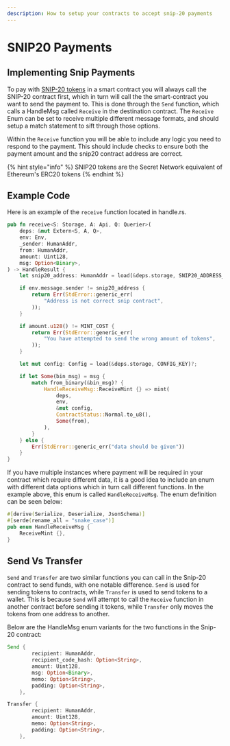 ```yaml
---
description: How to setup your contracts to accept snip-20 payments
---
```


# SNIP20 Payments

## Implementing Snip Payments

To pay with [SNIP-20 tokens](broken-reference) in a smart contract you will always call the SNIP-20 contract first, which in turn will call the the smart-contract you want to send the payment to. This is done through the `Send` function, which calls a HandleMsg called `Receive` in the destination contract. The `Receive` Enum can be set to receive multiple different message formats, and should setup a match statement to sift through those options.

Within the `Receive` function you will be able to include any logic you need to respond to the payment. This should include checks to ensure both the payment amount and the snip20 contract address are correct.

{% hint style="info" %}
SNIP20 tokens are the Secret Network equivalent of Ethereum's ERC20 tokens
{% endhint %}

## Example Code

Here is an example of the `receive` function located in handle.rs.

```rust
pub fn receive<S: Storage, A: Api, Q: Querier>(
    deps: &mut Extern<S, A, Q>,
    env: Env,
    _sender: HumanAddr,
    from: HumanAddr,
    amount: Uint128,
    msg: Option<Binary>,
) -> HandleResult {
    let snip20_address: HumanAddr = load(&deps.storage, SNIP20_ADDRESS_KEY)?;

    if env.message.sender != snip20_address {
        return Err(StdError::generic_err(
            "Address is not correct snip contract",
        ));
    }

    if amount.u128() != MINT_COST {
        return Err(StdError::generic_err(
            "You have attempted to send the wrong amount of tokens",
        ));
    }

    let mut config: Config = load(&deps.storage, CONFIG_KEY)?;

    if let Some(bin_msg) = msg {
        match from_binary(&bin_msg)? {
            HandleReceiveMsg::ReceiveMint {} => mint(
                deps,
                env,
                &mut config,
                ContractStatus::Normal.to_u8(),
                Some(from),
            ),
        }
    } else {
        Err(StdError::generic_err("data should be given"))
    }
}
```

If you have multiple instances where payment will be required in your contract which require different data, it is a good idea to include an enum with different data options which in turn call different functions. In the example above, this enum is called `HandleReceiveMsg`. The enum definition can be seen below:

```rust
#[derive(Serialize, Deserialize, JsonSchema)]
#[serde(rename_all = "snake_case")]
pub enum HandleReceiveMsg {
    ReceiveMint {},
}
```

## Send Vs Transfer

`Send` and `Transfer` are two similar functions you can call in the Snip-20 contract to send funds, with one notable difference. `Send` is used for sending tokens to contracts, while `Transfer` is used to send tokens to a wallet. This is because `Send` will attempt to call the `Receive` function in another contract before sending it tokens, while `Transfer` only moves the tokens from one address to another.

Below are the HandleMsg enum variants for the two functions in the Snip-20 contract:

```rust
Send {
        recipient: HumanAddr,
        recipient_code_hash: Option<String>,
        amount: Uint128,
        msg: Option<Binary>,
        memo: Option<String>,
        padding: Option<String>,
    },
```

```rust
Transfer {
        recipient: HumanAddr,
        amount: Uint128,
        memo: Option<String>,
        padding: Option<String>,
    },
```
